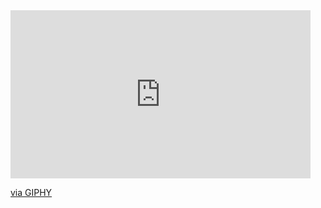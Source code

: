 <iframe src="https://giphy.com/embed/12UO5GQNULki7XmJiH" width="480" height="269" style="" frameBorder="0" class="giphy-embed" allowFullScreen></iframe><p><a href="https://giphy.com/gifs/12UO5GQNULki7XmJiH">via GIPHY</a></p>
